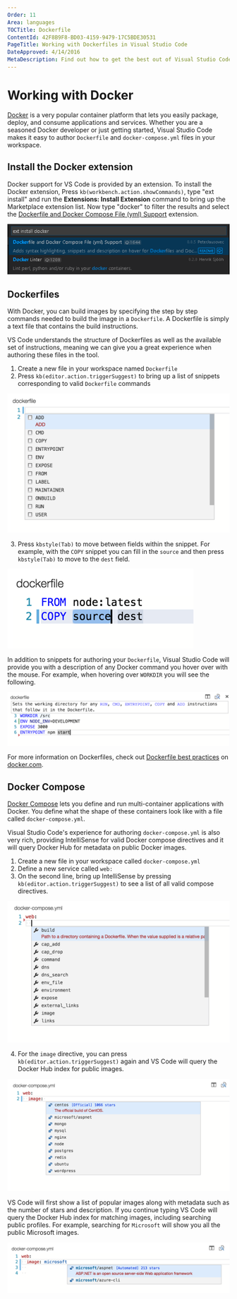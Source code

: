 ```yaml
---
Order: 11
Area: languages
TOCTitle: Dockerfile
ContentId: 42F8B9F8-BD03-4159-9479-17C5BDE30531
PageTitle: Working with Dockerfiles in Visual Studio Code
DateApproved: 4/14/2016
MetaDescription: Find out how to get the best out of Visual Studio Code and Docker.
---
```


# Working with Docker

[Docker](http://www.docker.com) is a very popular container platform that lets you easily package, deploy, and consume applications and services. Whether you are a seasoned Docker developer or just getting started, Visual Studio Code makes it easy to author `Dockerfile` and `docker-compose.yml` files in your workspace.

## Install the Docker extension

Docker support for VS Code is provided by an extension.  To install the Docker extension, Press `kb(workbench.action.showCommands)`, type "ext install" and run the **Extensions: Install Extension** command to bring up the Marketplace extension list. Now type "docker" to filter the results and select the [Dockerfile and Docker Compose File (yml) Support](https://marketplace.visualstudio.com/items?itemName=PeterJausovec.vscode-docker) extension.

![Select Docker extension](images/docker/installdockerextension.png)

## Dockerfiles

With Docker, you can build images by specifying the step by step commands needed to build the image in a `Dockerfile`. A Dockerfile is simply a text file that contains the build instructions.

VS Code understands the structure of Dockerfiles as well as the available set of instructions, meaning we can give you a great experience when authoring these files in the tool.

1. Create a new file in your workspace named `Dockerfile`
2. Press `kb(editor.action.triggerSuggest)` to bring up a list of snippets corresponding to valid `Dockerfile` commands

 ![Dockerfile snippets](images/docker/dockerfileintellisense.png)

3. Press `kbstyle(Tab)` to move between fields within the snippet. For example, with the `COPY` snippet you can fill in the `source` and then press `kbstyle(Tab)` to move to the `dest` field.

 ![Dockerfile snippet navigation](images/docker/dockerfiletemplate.png)

In addition to snippets for authoring your `Dockerfile`, Visual Studio Code will provide you with a description of any Docker command you hover over with the mouse. For example, when hovering over `WORKDIR` you will see the following.

![Dockerfile hover tooltip](images/docker/dockerfiletooltip.png)

For more information on Dockerfiles, check out [Dockerfile best practices](
https://docs.docker.com/articles/dockerfile_best-practices/) on [docker.com](http://docker.com).

## Docker Compose

[Docker Compose](https://docs.docker.com/compose/) lets you define and run multi-container applications with Docker. You define what the shape of these containers look like with a file called `docker-compose.yml`.

Visual Studio Code's experience for authoring `docker-compose.yml` is also very rich, providing IntelliSense for valid Docker compose directives and it will query Docker Hub for metadata on public Docker images.

1. Create a new file in your workspace called `docker-compose.yml`
2. Define a new service called `web:`
3. On the second line, bring up IntelliSense by pressing `kb(editor.action.triggerSuggest)` to see a list of all valid compose directives.

 ![Docker Compose IntelliSense](images/docker/dockercomposeintellisense.png)

4. For the `image` directive, you can press `kb(editor.action.triggerSuggest)` again and VS Code will query the Docker Hub index for public images.

 ![Docker Compose image suggestions](images/docker/dockercomposeimageintellisense.png)

VS Code will first show a list of popular images along with metadata such as the number of stars and description. If you continue typing VS Code will query the Docker Hub index for matching images, including searching public profiles. For example, searching for `Microsoft` will show you all the public Microsoft images.

 ![Docker Compose Microsoft image suggestions](images/docker/dockercomposesearch.png)
